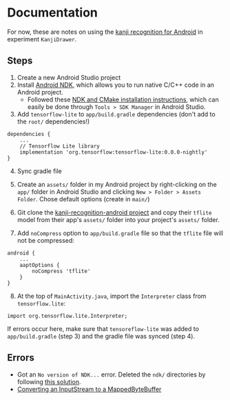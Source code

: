 # Documentation
For now, these are notes on using the [kanji recognition for Android](https://github.com/ichisadashioko/kanji-recognition-android) in experiment `KanjiDrawer`.

## Steps
1. Create a new Android Studio project
2. Install [Android NDK](https://developer.android.com/ndk/guides), which allows you to run native C/C++ code in an Android project.
    * Followed these [NDK and CMake installation instructions](https://developer.android.com/studio/projects/install-ndk#default-version), which can easily be done through `Tools > SDK Manager` in Android Studio.
3. Add `tensorflow-lite` to `app/build.gradle` dependencies (don't add to the `root/` dependencies!)

```
dependencies {
    ...
    // Tensorflow Lite library
    implementation 'org.tensorflow:tensorflow-lite:0.0.0-nightly'
}
```

4. Sync gradle file

5. Create an `assets/` folder in my Android project by right-clicking on the `app/` folder in Android Studio and clicking `New > Folder > Assets Folder`. Chose default options (create in `main/`)

6. Git clone the [kanji-recognition-android project](https://github.com/ichisadashioko/kanji-recognition-android) and copy their `tflite` model from their app's `assets/` folder into your project's `assets/` folder.

7. Add `noCompress` option to `app/build.gradle` file so that the `tflite` file will not be compressed:

```
android {
    ...
    aaptOptions {
        noCompress 'tflite'
    }
}
```

8. At the top of `MainActivity.java`, import the `Interpreter` class from `tensorflow.lite`:

```
import org.tensorflow.lite.Interpreter;
```
If errors occur here, make sure that `tensoreflow-lite` was added to `app/build.gradle` (step 3) and the gradle file was synced (step 4).

## Errors
* Got an `No version of NDK...` error. Deleted the `ndk/` directories by following [this solution](https://github.com/gradle/gradle/issues/12440#issuecomment-601214647).
* [Converting an InputStream to a MappedByteBuffer](https://stackoverflow.com/questions/19616023/converting-inputstream-to-mappedbytebuffer-in-java)
